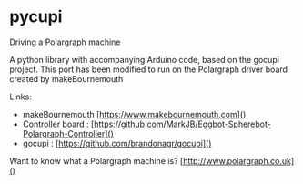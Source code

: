 # pycupi
Driving a Polargraph machine

A python library with accompanying Arduino code, based on the gocupi project.  This port has been modified to run on the Polargraph driver board created by makeBournemouth

Links:  

- makeBournemouth [https://www.makebournemouth.com]()
- Controller board : [https://github.com/MarkJB/Eggbot-Spherebot-Polargraph-Controller]()
-  gocupi : [https://github.com/brandonagr/gocupi]()

Want to know what a Polargraph machine is?  [http://www.polargraph.co.uk]()

